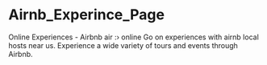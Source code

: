 # Airnb_Experince_Page
Online Experiences - Airbnb  air :› online Go on experiences with airnb local hosts near us. Experience a wide variety of tours and events through Airbnb.
